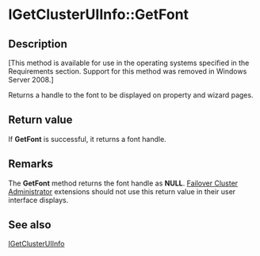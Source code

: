 # IGetClusterUIInfo::GetFont

## Description

[This method is available for use in the operating systems specified in the Requirements
section. Support for this method was removed in Windows Server 2008.]

Returns a handle to the font to be displayed on property and wizard pages.

## Return value

If **GetFont** is successful, it returns a
font handle.

## Remarks

The **GetFont** method returns the font handle
as **NULL**.
[Failover Cluster Administrator](https://learn.microsoft.com/previous-versions/windows/desktop/mscs/cluster-administrator) extensions should not
use this return value in their user interface displays.

## See also

[IGetClusterUIInfo](https://learn.microsoft.com/previous-versions/windows/desktop/api/cluadmex/nn-cluadmex-igetclusteruiinfo)